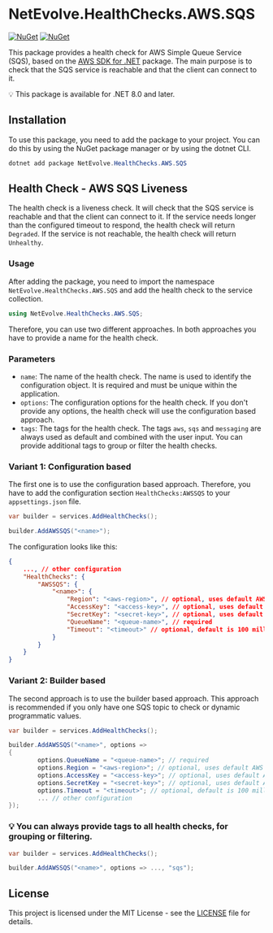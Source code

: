 # NetEvolve.HealthChecks.AWS.SQS

[![NuGet](https://img.shields.io/nuget/v/NetEvolve.HealthChecks.AWS.SQS?logo=nuget)](https://www.nuget.org/packages/NetEvolve.HealthChecks.AWS.SQS/)
[![NuGet](https://img.shields.io/nuget/dt/NetEvolve.HealthChecks.AWS.SQS?logo=nuget)](https://www.nuget.org/packages/NetEvolve.HealthChecks.AWS.SQS/)

This package provides a health check for AWS Simple Queue Service (SQS), based on the [AWS SDK for .NET](https://www.nuget.org/packages/AWSSDK.SQS/) package.
The main purpose is to check that the SQS service is reachable and that the client can connect to it.

:bulb: This package is available for .NET 8.0 and later.

## Installation
To use this package, you need to add the package to your project. You can do this by using the NuGet package manager or by using the dotnet CLI.
```powershell
dotnet add package NetEvolve.HealthChecks.AWS.SQS
```

## Health Check - AWS SQS Liveness
The health check is a liveness check. It will check that the SQS service is reachable and that the client can connect to it.
If the service needs longer than the configured timeout to respond, the health check will return `Degraded`.
If the service is not reachable, the health check will return `Unhealthy`.

### Usage
After adding the package, you need to import the namespace `NetEvolve.HealthChecks.AWS.SQS` and add the health check to the service collection.
```csharp
using NetEvolve.HealthChecks.AWS.SQS;
```
Therefore, you can use two different approaches. In both approaches you have to provide a name for the health check.

### Parameters
- `name`: The name of the health check. The name is used to identify the configuration object. It is required and must be unique within the application.
- `options`: The configuration options for the health check. If you don't provide any options, the health check will use the configuration based approach.
- `tags`: The tags for the health check. The tags `aws`, `sqs` and `messaging` are always used as default and combined with the user input. You can provide additional tags to group or filter the health checks.

### Variant 1: Configuration based
The first one is to use the configuration based approach. Therefore, you have to add the configuration section `HealthChecks:AWSSQS` to your `appsettings.json` file.
```csharp
var builder = services.AddHealthChecks();

builder.AddAWSSQS("<name>");
```

The configuration looks like this:
```json
{
    ..., // other configuration
    "HealthChecks": {
        "AWSSQS": {
            "<name>": {
                "Region": "<aws-region>", // optional, uses default AWS region if not specified
                "AccessKey": "<access-key>", // optional, uses default AWS credentials if not specified
                "SecretKey": "<secret-key>", // optional, uses default AWS credentials if not specified
                "QueueName": "<queue-name>", // required
                "Timeout": "<timeout>" // optional, default is 100 milliseconds
            }
        }
    }
}
```

### Variant 2: Builder based
The second approach is to use the builder based approach. This approach is recommended if you only have one SQS topic to check or dynamic programmatic values.
```csharp
var builder = services.AddHealthChecks();

builder.AddAWSSQS("<name>", options =>
{
        options.QueueName = "<queue-name>"; // required
        options.Region = "<aws-region>"; // optional, uses default AWS region if not specified
        options.AccessKey = "<access-key>"; // optional, uses default AWS credentials if not specified
        options.SecretKey = "<secret-key>"; // optional, uses default AWS credentials if not specified
        options.Timeout = "<timeout>"; // optional, default is 100 milliseconds
        ... // other configuration
});
```

### :bulb: You can always provide tags to all health checks, for grouping or filtering.

```csharp
var builder = services.AddHealthChecks();

builder.AddAWSSQS("<name>", options => ..., "sqs");
```
## License

This project is licensed under the MIT License - see the [LICENSE](../../LICENSE) file for details.
